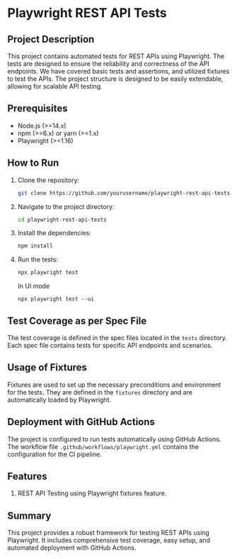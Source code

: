 # Playwright REST API Tests

## Project Description
This project contains automated tests for REST APIs using Playwright. The tests are designed to ensure the reliability and correctness of the API endpoints. We have covered basic tests and assertions, and utilized fixtures to test the APIs. The project structure is designed to be easily extendable, allowing for scalable API testing.

## Prerequisites
- Node.js (>=14.x)
- npm (>=6.x) or yarn (>=1.x)
- Playwright (>=1.16)

## How to Run
1. Clone the repository:
    ```sh
    git clone https://github.com/yourusername/playwright-rest-api-tests.git
    ```
2. Navigate to the project directory:
    ```sh
    cd playwright-rest-api-tests
    ```
3. Install the dependencies:
    ```sh
    npm install
    ```
4. Run the tests:
    ```sh
    npx playwright test
    ```
    In UI mode
    ```
    npx playwright test --ui
    ```

## Test Coverage as per Spec File
The test coverage is defined in the spec files located in the `tests` directory. Each spec file contains tests for specific API endpoints and scenarios.

## Usage of Fixtures
Fixtures are used to set up the necessary preconditions and environment for the tests. They are defined in the `fixtures` directory and are automatically loaded by Playwright.

## Deployment with GitHub Actions
The project is configured to run tests automatically using GitHub Actions. The workflow file `.github/workflows/playwright.yml` contains the configuration for the CI pipeline.

## Features
1. REST API Testing using Playwright fixtures feature.

## Summary
This project provides a robust framework for testing REST APIs using Playwright. It includes comprehensive test coverage, easy setup, and automated deployment with GitHub Actions.